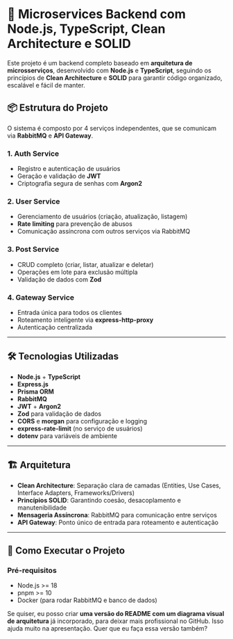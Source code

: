 # 🚀 Microservices Backend com Node.js, TypeScript, Clean Architecture e SOLID

Este projeto é um backend completo baseado em **arquitetura de microsserviços**, desenvolvido com **Node.js** e **TypeScript**, seguindo os princípios de **Clean Architecture** e **SOLID** para garantir código organizado, escalável e fácil de manter.

## 📦 Estrutura do Projeto

O sistema é composto por 4 serviços independentes, que se comunicam via **RabbitMQ** e **API Gateway**.

### **1. Auth Service**
- Registro e autenticação de usuários
- Geração e validação de **JWT**
- Criptografia segura de senhas com **Argon2**

### **2. User Service**
- Gerenciamento de usuários (criação, atualização, listagem)
- **Rate limiting** para prevenção de abusos
- Comunicação assíncrona com outros serviços via RabbitMQ

### **3. Post Service**
- CRUD completo (criar, listar, atualizar e deletar)
- Operações em lote para exclusão múltipla
- Validação de dados com **Zod**

### **4. Gateway Service**
- Entrada única para todos os clientes
- Roteamento inteligente via **express-http-proxy**
- Autenticação centralizada

---

## 🛠 Tecnologias Utilizadas

- **Node.js** + **TypeScript**
- **Express.js**
- **Prisma ORM**
- **RabbitMQ**
- **JWT** + **Argon2**
- **Zod** para validação de dados
- **CORS** e **morgan** para configuração e logging
- **express-rate-limit** (no serviço de usuários)
- **dotenv** para variáveis de ambiente

---

## 🏗 Arquitetura

- **Clean Architecture**: Separação clara de camadas (Entities, Use Cases, Interface Adapters, Frameworks/Drivers)
- **Princípios SOLID**: Garantindo coesão, desacoplamento e manutenibilidade
- **Mensageria Assíncrona**: RabbitMQ para comunicação entre serviços
- **API Gateway**: Ponto único de entrada para roteamento e autenticação


---

## 🚀 Como Executar o Projeto

### Pré-requisitos
- Node.js >= 18
- pnpm >= 10
- Docker (para rodar RabbitMQ e banco de dados)

Se quiser, eu posso criar **uma versão do README com um diagrama visual de arquitetura** já incorporado, para deixar mais profissional no GitHub. Isso ajuda muito na apresentação. Quer que eu faça essa versão também?





